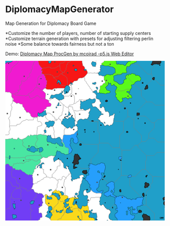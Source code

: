 # DiplomacyMapGenerator

Map Generation for Diplomacy Board Game

*Customize the number of players, number of starting supply centers
*Customize terrain generation with presets for adjusting filtering perlin noise
*Some balance towards fairness but not a ton

Demo: [Diplomacy Map ProcGen by mcoirad -p5.js Web Editor](https://editor.p5js.org/mcoirad/full/om-x0gXQF)


![Randomly Generated Map for Diplomacy Board Game](./example.png)

